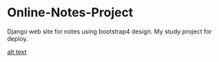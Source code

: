 # Online-Notes-Project
Django web site for notes using bootstrap4 design. 
My study project for deploy.

[alt text](topicsview.png)
